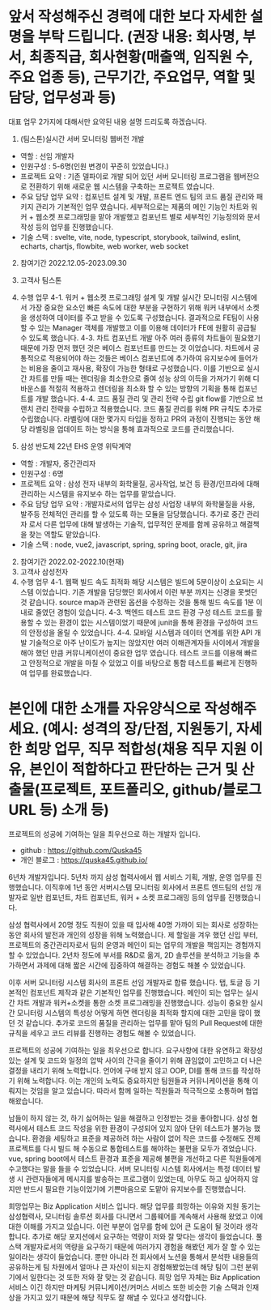 # 앞서 작성해주신 경력에 대한 보다 자세한 설명을 부탁 드립니다. (권장 내용: 회사명, 부서, 최종직급, 회사현황(매출액, 임직원 수, 주요 업종 등), 근무기간, 주요업무, 역할 및 담당, 업무성과 등)
대표 업무 2가지에 대해서만 요약된 내용 설명 드리도록 하겠습니다.
1. (팀스톤)실시간 서버 모니터링 웹버전 개발 
- 역할 : 선임 개발자
- 인원구성 : 5-6명(인원 변경이 꾸준히 있었습니다.)
- 프로젝트 요약 : 기존 델파이로 개발 되어 있던 서버 모니터링 프로그램을 웹버전으로 전환하기 위해 새로운 웹 시스템을 구축하는 프로젝트 였습니다.
- 주요 담당 업무 요약 : 컴포넌트 설계 및 개발, 프론트 엔드 팀의 코드 품질 관리와 패키지 관리가 기본적인 업무 였습니다. 세부적으로는 제품의 메인 기능인 차트와 워커 + 웹소켓 프로그래밍을 맡아 개발했고 컴포넌트 별로 세부적인 기능정의와 문서작성 등의 업무를 진행했습니다.
- 기술 스택 : svelte, vite, node, typescript, storybook, tailwind, eslint, echarts, chartjs, flowbite, web worker, web socket
2. 참여기간
2022.12.05-2023.09.30
3. 고객사
팀스톤
4. 수행 업무
4-1. 워커 + 웹소켓 프로그래밍 설계 및 개발
실시간 모니터링 시스템에서 가장 중요한 요소인 빠른 속도에 대한 부분을 구현하기 위해 워커 내부에서 소켓을 생성하여 데이터를 주고 받을 수 있도록 구성했습니다. 결과적으로 FE팀이 사용할 수 있는 Manager 객체를 개발했고 이를 이용해 데이터가 FE에 원활히 공급될 수 있도록 했습니다.
4-3. 차트 컴포넌트 개발
아주 여러 종류의 차트들이 필요했기 때문에 가장 먼저 했던 것은 베이스 컴포넌트를 만드는 것 이었습니다. 차트에서 공통적으로 적용되어야 하는 것들은 베이스 컴포넌트에 추가하여 유지보수에 들어가는 비용을 줄이고 재사용, 확장이 가능한 형태로 구성했습니다. 이를 기반으로 실시간 차트를 만들 때는 렌더링을 최소한으로 줄여 성능 상의 이득을 가져가기 위해 디바운스를 적절히 적용하고 렌더링을 최소화 할 수 있는 방향의 기획을 통해 컴포넌트를 개발 했습니다.
4-4. 코드 품질 관리 및 관리 전략 수립
git flow를 기반으로 브랜치 관리 전략을 수립하고 적용했습니다. 코드 품질 관리를 위해 PR 규칙도 추가로 수립했습니다. 라벨링에 대한 몇가지 타입을 정하고 PR의 과정이 진행되는 동안 해당 라벨링을 업데이트 하는 방식을 통해 효과적으로 코드를 관리했습니다.

1. 삼성 반도체 22년 EHS 운영 위탁계약
- 역할 : 개발자, 중간관리자
- 인원구성 : 6명
- 프로젝트 요약 : 삼성 전자 내부의 화학물질, 공사작업, 보건 등 환경/인프라에 대해 관리하는 시스템을 유지보수 하는 업무를 맡았습니다.
- 주요 담당 업무 요약 : 개발자로서의 업무는 삼성 사업장 내부의 화학물질을 사용, 발주등 전체적인 관리를 할 수 있도록 하는 모듈을 담당했습니다. 추가로 중간 관리자 로서 다른 업무에 대해 발생하는 기술적, 업무적인 문제를 함께 공유하고 해결책을 찾는 역할도 맡았습니다.
- 기술 스택 : node, vue2, javascript, spring, spring boot, oracle, git, jira
2. 참여기간
2022.02-2022.10(현재)
3. 고객사
삼성전자
4. 수행 업무
4-1. 웹팩 빌드 속도 최적화
해당 시스템은 빌드에 5분이상이 소요되는 시스템 이었습니다. 기존 개발을 담당했던 회사에서 이런 부분 까지는 신경을 못썻던 것 같습니다. source map과 관련된 옵션을 수정하는 것을 통해 빌드 속도를 1분 이내로 줄였던 경험이 있습니다.
4-3. 백엔드 테스트 코드 환경 구성
테스트 코드를 활용할 수 있는 환경이 없는 시스템이었기 때문에 junit을 통해 환경을 구성하여 코드의 안정성을 올릴 수 있었습니다.
4-4. 모바일 시스템과 데이터 연계를 위한 API 개발
기술적으로 아주 난이도가 높지는 않았지만 여러 이해관계자들 사이에서 개발을 해야 했던 만큼 커뮤니케이션이 중요한 업무 였습니다. 테스트 코드를 이용해 빠르고 안정적으로 개발을 마칠 수 있었고 이를 바탕으로 통합 테스트를 빠르게 진행하여 업무를 완료했습니다.

# 본인에 대한 소개를 자유양식으로 작성해주세요. (예시: 성격의 장/단점, 지원동기, 자세한 희망 업무, 직무 적합성(채용 직무 지원 이유, 본인이 적합하다고 판단하는 근거 및 산출물(프로젝트, 포트폴리오, github/블로그 URL 등) 소개 등)
프로젝트의 성공에 기여하는 일을 최우선으로 하는 개발자 입니다.
- github : https://github.com/Quska45
- 개인 블로그 : https://quska45.github.io/

6년차 개발자입니다.
5년차 까지 삼성 협력사에서 웹 서비스 기획, 개발, 운영 업무를 진행했습니다.
이직후에 1년 동안 서버시스템 모니터링 회사에서 프론트 엔드팀의 선임 개발자로 일반 컴포넌트, 차트 컴포넌트, 워커 + 소켓 프로그래밍 등의 업무를 진행했습니다.

삼성 협력사에서 20명 정도 직원이 있을 때 입사해 40명 가까이 되는 회사로 성장하는 동안 회사의 발전과 개인의 성장을 위해 노력했습니다.
제 할일을 겨우 했던 신입 부터, 프로젝트의 중간관리자로서 팀의 운영과 메인이 되는 업무의 개발을 책임지는 경험까지 할 수 있었습니다.
2년차 정도에 부서를 R&D로 옮겨, 2D 솔루션을 분석하고 기능을 추가하면서 과제에 대해 짧은 시간에 집중하여 해결하는 경험도 해볼 수 있었습니다.

이후 서버 모니터링 시스템 회사의 프론트 선임 개발자로 합류 했습니다.
탭, 토글 등 기본적인 컴포넌트 제작과 같은 기본적인 업무를 진행했습니다.
메인이 되는 업무는 실시간 차트 개발과 워커+소켓을 통한 소켓 프로그래밍을 진행했습니다.
성능이 중요한 실시간 모니터링 시스템의 특성상 어떻게 하면 렌더링을 최적화 할지에 대한 고민을 많이 했던 것 같습니다.
추가로 코드의 품질을 관리하는 업무를 맡아 팀의 Pull Request에 대한 규칙을 세우고 코드 리뷰를 진행하는 경험도 해볼 수 있었습니다.

프로젝트의 성공에 기여하는 일을 최우선으로 합니다.
요구사항에 대한 유연하고 확장성있는 설계 및 코드와 일정의 압박 사이의 간극을 줄이기 위해 끊임없이 고민하고 더 나은 결정을 내리기 위해 노력합니다.
언어에 구애 받지 않고 OOP, DI를 통해 코드를 작성하기 위해 노력합니다.
이는 개인의 노력도 중요하지만 팀원들과 커뮤니케이션을 통해 이뤄지는 것임을 알고 있습니다.
따라서 함께 일하는 직원들과 적극적으로 소통하며 협업해왔습니다.

남들이 하지 않는 것, 하기 싫어하는 일을 해결하고 인정받는 것을 좋아합니다.
삼성 협력사에서 테스트 코드 작성을 위한 환경이 구성되어 있지 않아 단위 테스트가 불가능 했습니다.
환경을 세팅하고 표준을 제공하려 하는 사람이 없어 작은 코드를 수정해도 전체 프로젝트를 다시 빌드 해 수동으로 통합테스트를 해야하는 불편을 모두가 겪었습니다.
vue, spring boot에서 테스트 환경과 표준을 제공해 불편을 개선하고 다른 직원들에게 수고했다는 말을 들을 수 있었습니다.
서버 모니터링 시스템 회사에서는 특정 데이터 발생 시 관련자들에게 메시지를 발송하는 프로그램이 있었는데,
아무도 하고 싶어하지 않지만 반드시 필요한 기능이었기에 기쁜마음으로 도맡아 유지보수를 진행했습니다.

희망업무는 Biz Application 서비스 입니다.
해당 업무를 희망하는 이유와 지원 동기는 삼성협력사, 모니터링 솔루션 회사를 다니면서 그룹웨어를 계속해서 사용해 왔었고 이에 대한 이해를 가지고 있습니다.
이런 부분이 업무를 함에 있어 큰 도움이 될 것이라 생각합니다.
추가로 해당 포지션에서 요구하는 역량이 저와 잘 맞다는 생각이 들었습니다.
풀스택 개발자로서의 역량을 요구하기 때문에 여러가지 경험을 해봤던 제가 잘 할 수 있는 일이라는 생각이 들었습니다.
뿐만 아니라 전 회사에서 노션을 통해서 분석한 내용들의 공유하는게 팀 차원에서 얼마나 큰 자산이 되는지 경험해봤었는데 해당 팀이 그런 분위기에서 일한다는 것 또한 저와 잘 맞는 것 같습니다.
희망 업무 자체는 Biz Application 서비스 이긴 하지만 마케팅 커뮤니케이션/커머스 서비스 또한 비슷한 기술 스택과 인재상을 가지고 있기 때문에 해당 직무도 잘 해낼 수 있다고 생각합니다.
